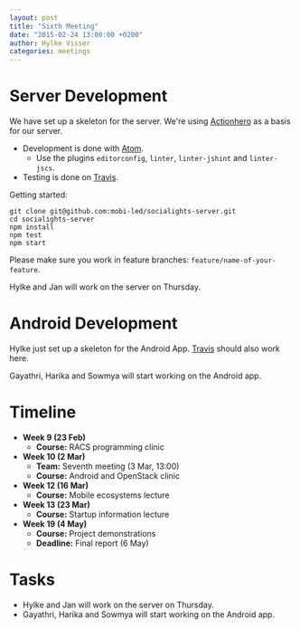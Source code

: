 ```yaml
---
layout: post
title: "Sixth Meeting"
date: "2015-02-24 13:00:00 +0200"
author: Hylke Visser
categories: meetings
---
```


# Server Development

We have set up a skeleton for the server. We're using [Actionhero](http://www.actionherojs.com/) as a basis for our server.

* Development is done with [Atom](https://atom.io/).
  * Use the plugins ``editorconfig``, ``linter``, ``linter-jshint`` and ``linter-jscs``.
* Testing is done on [Travis](https://travis-ci.org/mobi-led/socialights-server).

Getting started:

```
git clone git@github.com:mobi-led/socialights-server.git
cd socialights-server
npm install
npm test
npm start
```

Please make sure you work in feature branches: ``feature/name-of-your-feature``.

Hylke and Jan will work on the server on Thursday.

# Android Development

Hylke just set up a skeleton for the Android App. [Travis](https://travis-ci.org/mobi-led/socialights-android-app) should also work here.

Gayathri, Harika and Sowmya will start working on the Android app.

# Timeline

* **Week 9 (23 Feb)**
  * **Course:** RACS programming clinic
* **Week 10 (2 Mar)**
  * **Team:** Seventh meeting (3 Mar, 13:00)
  * **Course:** Android and OpenStack clinic
* **Week 12 (16 Mar)**
  * **Course:** Mobile ecosystems lecture
* **Week 13 (23 Mar)**
  * **Course:** Startup information lecture
* **Week 19 (4 May)**
  * **Course:** Project demonstrations
  * **Deadline:** Final report (6 May)

# Tasks

* Hylke and Jan will work on the server on Thursday.
* Gayathri, Harika and Sowmya will start working on the Android app.
